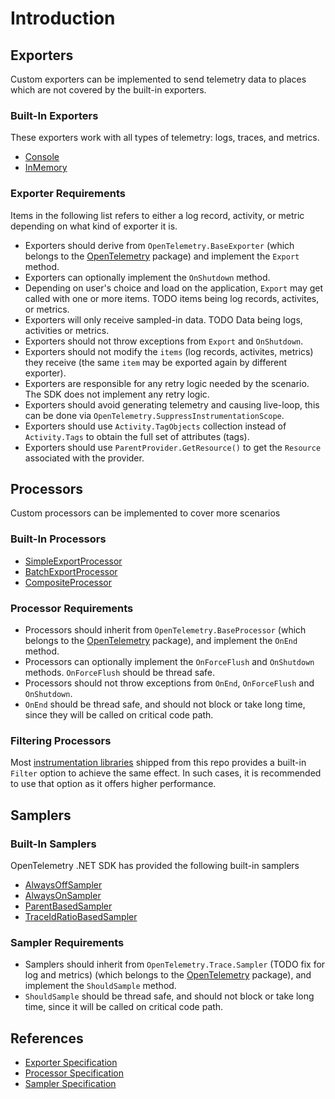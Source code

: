 # Introduction

## Exporters

Custom exporters can be implemented to send telemetry data to places which are not covered by the built-in exporters.

### Built-In Exporters

These exporters work with all types of telemetry: logs, traces, and metrics.

- [Console](https://github.com/open-telemetry/opentelemetry-dotnet/tree/main/src/OpenTelemetry.Exporter.Console/README.md)
- [InMemory](https://github.com/open-telemetry/opentelemetry-dotnet/tree/main/src/OpenTelemetry.Exporter.InMemory/README.md)

### Exporter Requirements

Items in the following list refers to either a log record, activity, or metric depending on what kind of exporter it is.

- Exporters should derive from `OpenTelemetry.BaseExporter` (which belongs to the [OpenTelemetry](https://github.com/open-telemetry/opentelemetry-dotnet/tree/main/src/OpenTelemetry/README.md) package) and implement the `Export` method.
- Exporters can optionally implement the `OnShutdown` method.
- Depending on user's choice and load on the application, `Export` may get called with one or more items. TODO items being log records, activites, or metrics.
- Exporters will only receive sampled-in data. TODO Data being logs, activities or metrics.
- Exporters should not throw exceptions from `Export` and `OnShutdown`.
- Exporters should not modify the `items` (log records, activites, metrics) they receive (the same `item` may be exported again by different exporter).
- Exporters are responsible for any retry logic needed by the scenario. The SDK does not implement any retry logic.
- Exporters should avoid generating telemetry and causing live-loop, this can be done via `OpenTelemetry.SuppressInstrumentationScope`.
- Exporters should use `Activity.TagObjects` collection instead of `Activity.Tags` to obtain the full set of attributes (tags).
- Exporters should use `ParentProvider.GetResource()` to get the `Resource` associated with the provider.

## Processors

Custom processors can be implemented to cover more scenarios

### Built-In Processors

- [SimpleExportProcessor](https://github.com/open-telemetry/opentelemetry-dotnet/tree/main/src/OpenTelemetry/SimpleExportProcessor.cs)
- [BatchExportProcessor](https://github.com/open-telemetry/opentelemetry-dotnet/tree/main/src/OpenTelemetry/BatchExportProcessor.cs)
- [CompositeProcessor](https://github.com/open-telemetry/opentelemetry-dotnet/tree/main/src/OpenTelemetry/CompositeProcessor.cs)

### Processor Requirements

- Processors should inherit from `OpenTelemetry.BaseProcessor` (which belongs to the [OpenTelemetry](https://github.com/open-telemetry/opentelemetry-dotnet/tree/main/src/OpenTelemetry/README.md) package), and implement the `OnEnd` method.
- Processors can optionally implement the `OnForceFlush` and `OnShutdown` methods. `OnForceFlush` should be thread safe.
- Processors should not throw exceptions from `OnEnd`, `OnForceFlush` and `OnShutdown`.
- `OnEnd` should be thread safe, and should not block or take long time, since they will be called on critical code path.

### Filtering Processors

Most [instrumentation libraries](#instrumentation-library) shipped from this repo provides a built-in `Filter` option to achieve the same effect. In such cases, it is recommended to use that option as it offers higher performance.

## Samplers

### Built-In Samplers

OpenTelemetry .NET SDK has provided the following built-in samplers

- [AlwaysOffSampler](https://github.com/open-telemetry/opentelemetry-dotnet/tree/main/src/OpenTelemetry/Trace/AlwaysOffSampler.cs)
- [AlwaysOnSampler](https://github.com/open-telemetry/opentelemetry-dotnet/tree/main/src/OpenTelemetry/Trace/AlwaysOnSampler.cs)
- [ParentBasedSampler](https://github.com/open-telemetry/opentelemetry-dotnet/tree/main/src/OpenTelemetry/Trace/ParentBasedSampler.cs)
- [TraceIdRatioBasedSampler](https://github.com/open-telemetry/opentelemetry-dotnet/tree/main/src/OpenTelemetry/Trace/TraceIdRatioBasedSampler.cs)

### Sampler Requirements

- Samplers should inherit from `OpenTelemetry.Trace.Sampler` (TODO fix for log and metrics) (which belongs to the [OpenTelemetry](https://github.com/open-telemetry/opentelemetry-dotnet/tree/main/src/OpenTelemetry/README.md) package), and implement the `ShouldSample` method.
- `ShouldSample` should be thread safe, and should not block or take long time, since it will be called on critical code path.

## References

- [Exporter Specification](https://github.com/open-telemetry/opentelemetry-specification/blob/main/specification/trace/sdk.md#span-exporter)
- [Processor Specification](https://github.com/open-telemetry/opentelemetry-specification/blob/main/specification/trace/sdk.md#span-processor)
- [Sampler Specification](https://github.com/open-telemetry/opentelemetry-specification/blob/main/specification/trace/sdk.md#sampler)
